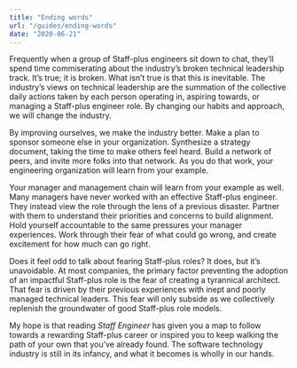 ```yaml
---
title: "Ending words"
url: "/guides/ending-words"
date: "2020-06-21"
---
```



Frequently when a group of Staff-plus engineers sit down to chat, they’ll spend time commiserating about the industry’s broken technical leadership track. It’s true; it is broken. What isn’t true is that this is inevitable. The industry’s views on technical leadership are the summation of the collective daily actions taken by each person operating in, aspiring towards, or managing a Staff-plus engineer role. By changing our habits and approach, we will change the industry.

By improving ourselves, we make the industry better. Make a plan to sponsor someone else in your organization. Synthesize a strategy document, taking the time to make others feel heard. Build a network of peers, and invite more folks into that network. As you do that work, your engineering organization will learn from your example.

Your manager and management chain will learn from your example as well. Many managers have never worked with an effective Staff-plus engineer. They instead view the role through the lens of a previous disaster. Partner with them to understand their priorities and concerns to build alignment. Hold yourself accountable to the same pressures your manager experiences. Work through their fear of what could go wrong, and create excitement for how much can go right.

Does it feel odd to talk about fearing Staff-plus roles? It does, but it’s unavoidable. At most companies, the primary factor preventing the adoption of an impactful Staff-plus role is the fear of creating a tyrannical architect. That fear is driven by their previous experiences with inept and poorly managed technical leaders. This fear will only subside as we collectively replenish the groundwater of good Staff-plus role models.

My hope is that reading _Staff Engineer_ has given you a map to follow towards a rewarding Staff-plus career or inspired you to keep walking the path of your own that you’ve already found. The software technology industry is still in its infancy, and what it becomes is wholly in our hands.
